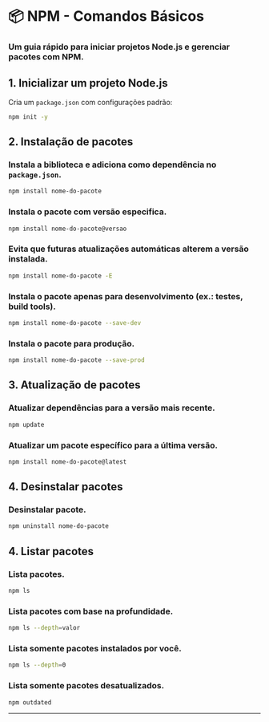 # 📦 NPM - Comandos Básicos

### Um guia rápido para iniciar projetos Node.js e gerenciar pacotes com NPM.

## 1. Inicializar um projeto Node.js

Cria um `package.json` com configurações padrão:

```bash
npm init -y
```

## 2. Instalação de pacotes

### Instala a biblioteca e adiciona como dependência no `package.json`.
```bash
npm install nome-do-pacote
```

### Instala o pacote com versão especifica.
```bash
npm install nome-do-pacote@versao 
```

### Evita que futuras atualizações automáticas alterem a versão instalada.
```bash
npm install nome-do-pacote -E
```

### Instala o pacote apenas para desenvolvimento (ex.: testes, build tools).
```bash
npm install nome-do-pacote --save-dev
```

### Instala o pacote para produção.
```bash
npm install nome-do-pacote --save-prod
```

## 3. Atualização de pacotes

### Atualizar dependências para a versão mais recente.
```bash
npm update
```

### Atualizar um pacote específico para a última versão.
```bash
npm install nome-do-pacote@latest
```

## 4. Desinstalar pacotes

### Desinstalar pacote.
```bash
npm uninstall nome-do-pacote
```

## 4. Listar pacotes

### Lista pacotes.
```bash
npm ls
```

### Lista pacotes com base na profundidade.
```bash
npm ls --depth=valor
```

### Lista somente pacotes instalados por você.
```bash
npm ls --depth=0
```

### Lista somente pacotes desatualizados.
```bash
npm outdated
```

---